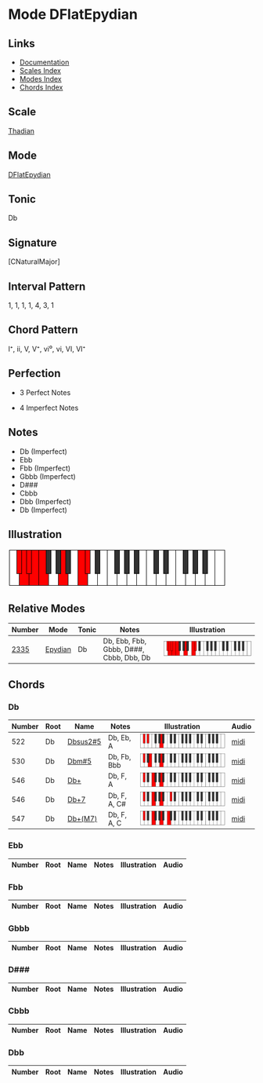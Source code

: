 # Mode DFlatEpydian

## Links

- [Documentation](index.md)
- [Scales Index](Scales.md)
- [Modes Index](Modes.md)
- [Chords Index](Chords.md)

## Scale

[Thadian](ScaleThadian.md)

## Mode

[DFlatEpydian](ModeDFlatEpydian.md)

## Tonic

Db

## Signature

[CNaturalMajor]

## Interval Pattern

1, 1, 1, 1, 4, 3, 1

## Chord Pattern

I⁺, ii, V, V⁺, vi⁰, vi, VI, VI⁺

## Perfection

 - 3 Perfect Notes

 - 4 Imperfect Notes

## Notes

- Db (Imperfect)
- Ebb
- Fbb (Imperfect)
- Gbbb (Imperfect)
- D###
- Cbbb
- Dbb (Imperfect)
- Db (Imperfect)

## Illustration

![DFlatEpydian](ModeDFlatEpydian.png)

## Relative Modes

| Number | Mode | Tonic | Notes | Illustration |
|--------|------|-------|-------|--------------|
| [2335](https://ianring.com/musictheory/scales/2335) | [Epydian](ModeEpydian.md) | Db | Db, Ebb, Fbb, Gbbb, D###, Cbbb, Dbb, Db | ![DFlatEpydian](ModeDFlatEpydian.png) |

## Chords

### Db

| Number | Root | Name | Notes | Illustration | Audio |
|--------|------|------|-------|--------------|-------|
| 522 | Db | [Dbsus2#5](ChordDFlatSuspendedSecondSharpFifth.md) | Db, Eb, A | ![Dbsus2#5](ChordDFlatSuspendedSecondSharpFifthRootPosition.png) | [midi](ChordDFlatSuspendedSecondSharpFifthRootPosition.mid) |
| 530 | Db | [Dbm#5](ChordDFlatMinorSharpFifth.md) | Db, Fb, Bbb | ![Dbm#5](ChordDFlatMinorSharpFifthRootPosition.png) | [midi](ChordDFlatMinorSharpFifthRootPosition.mid) |
| 546 | Db | [Db+](ChordDFlatAugmented.md) | Db, F, A | ![Db+](ChordDFlatAugmentedRootPosition.png) | [midi](ChordDFlatAugmentedRootPosition.mid) |
| 546 | Db | [Db+7](ChordDFlatAugmentedAugmentedSeventh.md) | Db, F, A, C# | ![Db+7](ChordDFlatAugmentedAugmentedSeventhRootPosition.png) | [midi](ChordDFlatAugmentedAugmentedSeventhRootPosition.mid) |
| 547 | Db | [Db+(M7)](ChordDFlatAugmentedMajorSeventh.md) | Db, F, A, C | ![Db+(M7)](ChordDFlatAugmentedMajorSeventhRootPosition.png) | [midi](ChordDFlatAugmentedMajorSeventhRootPosition.mid) |

### Ebb

| Number | Root | Name | Notes | Illustration | Audio |
|--------|------|------|-------|--------------|-------|

### Fbb

| Number | Root | Name | Notes | Illustration | Audio |
|--------|------|------|-------|--------------|-------|

### Gbbb

| Number | Root | Name | Notes | Illustration | Audio |
|--------|------|------|-------|--------------|-------|

### D###

| Number | Root | Name | Notes | Illustration | Audio |
|--------|------|------|-------|--------------|-------|

### Cbbb

| Number | Root | Name | Notes | Illustration | Audio |
|--------|------|------|-------|--------------|-------|

### Dbb

| Number | Root | Name | Notes | Illustration | Audio |
|--------|------|------|-------|--------------|-------|

